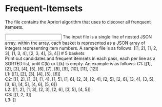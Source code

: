 # Frequent-Itemsets
The file contains the Apriori algorithm that uses to discover all frenquent itemsets.

<Input>
The input file is a single line of nested JSON array, within the array, each basket is represented as a JSON array of integers representing item numbers. A sample file is as follows:
[[1, 2], [1, 2, 3], [1, 3, 4], [2, 3, 4], [3, 4]] # 5 baskets <br />

<Output>
Print out candidates and frequent itemsets in each pass, each per line as a SORTED list, until C(k) or L(k) is empty. An example is as follows:
C1: [[1], [2], [3], [4], [5], [6], [7], [8], [9], [10], [11], [12]] <br />
L1: [[1], [2], [3], [4], [5], [6]] <br />
C2: [[1, 2], [1, 3], [1, 4], [1, 5], [1, 6], [2, 3], [2, 4], [2, 5], [2, 6], [3, 4], [3, 5], [3, 6], [4, 5], [4, 6], [5, 6]] <br />
L2: [[1, 2], [1, 3], [2, 3], [2, 6], [3, 5], [4, 5]] <br />
C3: [[1, 2, 3]] <br />
L3: [] <br />
